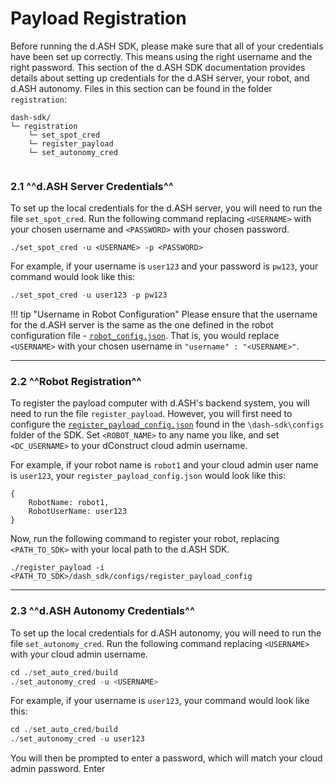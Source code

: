 # Payload Registration

Before running the d.ASH SDK, please make sure that all of your credentials have been set up correctly. This means using the right username and the right password. This section of the d.ASH SDK documentation provides details about setting up credentials for the d.ASH server, your robot, and d.ASH autonomy. Files in this section can be found in the folder `registration`:

```
dash-sdk/
└─ registration
    └─ set_spot_cred
    └─ register_payload
    └─ set_autonomy_cred
    
```

### 2.1 ^^d.ASH Server Credentials^^

To set up the local credentials for the d.ASH server, you will need to run the file `set_spot_cred`. Run the following command replacing `<USERNAME>` with your chosen username and  `<PASSWORD>` with your chosen password.

```
./set_spot_cred -u <USERNAME> -p <PASSWORD>
```

For example, if your username is `user123` and your password is `pw123`, your command would look like this:
``` python
./set_spot_cred -u user123 -p pw123
```

!!! tip "Username in Robot Configuration"
    Please ensure that the username for the d.ASH server is the same as the one defined in the robot configuration file - [`robot_config.json`](/dash-sdk/sdk-config/robot-config). That is, you would replace `<USERNAME>` with your chosen username in `"username" : "<USERNAME>"`.

--- 

### 2.2 ^^Robot Registration^^

To register the payload computer with d.ASH's backend system, you will need to run the file `register_payload`. However, you will first need to configure the [`register_payload_config.json`](/dash-sdk/sdk-config/register-bot) found in the `\dash-sdk\configs` folder of the SDK. Set `<ROBOT_NAME>` to any name you like, and set `<DC_USERNAME>` to your dConstruct cloud admin username. 

For example, if your robot name is `robot1` and your cloud admin user name is `user123`, your `register_payload_config.json` would look like this:

```
{
    RobotName: robot1,
    RobotUserName: user123
}
```

Now, run the following command to register your robot, replacing `<PATH_TO_SDK>` with your local path to the d.ASH SDK.

```
./register_payload -i <PATH_TO_SDK>/dash_sdk/configs/register_payload_config
```

---

### 2.3 ^^d.ASH Autonomy Credentials^^

To set up the local credentials for d.ASH autonomy, you will need to run the file  `set_autonomy_cred`. Run the following command replacing `<USERNAME>` with your cloud admin username. 

``` python
cd ./set_auto_cred/build
./set_autonomy_cred -u <USERNAME> 
```
For example, if your username is `user123`, your command would look like this:
``` python
cd ./set_auto_cred/build
./set_autonomy_cred -u user123
```
You will then be prompted to enter a password, which will match your cloud admin password. Enter